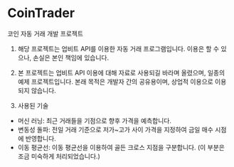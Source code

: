 # CoinTrader
코인 자동 거래 개발 프로젝트

1. 해당 프로젝트는 업비트 API를 이용한 자동 거래 프로그램입니다.
 이용은 할 수 있으나, 손실은 본인 책임에 있습니다.
 
2. 본 프로젝트는 업비트 API 이용에 대해 자료로 사용되길 바라며 올렸으며, 일종의 예제 프로젝트입니다.
 본래 목적은 개발자 간의 공유용이며, 상업적 이용으로 이용되지 않습니다.
 
3. 사용된 기술
 - 머신 러닝: 최근 거래들을 기점으로 향후 가격을 예측합니다.
 - 변동성 돌파: 전일 거래 기준으로 저가~고가 사이 가격을 지정하여 금일 매수 시점에 반영합니다.
 - 이동 평균선: 이동 평균선을 이용하여 골든 크로스 지점을 구분합니다. (이 부분은 조금 미숙하게 처리되었습니다.)
